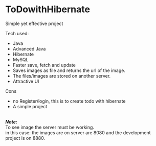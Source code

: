 # ToDowithHibernate

Simple yet effective project

Tech used:
- Java
- Advanced Java
- Hibernate
- MySQL
- Faster save, fetch and update
- Saves images as file and returns the url of the image.
- The files/images are stored on another server.
- Attractive UI

Cons
- no Register/login, this is to create todo with hibernate
- A simple project

\
_**Note:**_\
To see image the server must be working.\
in this case: the images are on server are 8080 and the development project is on 8880.